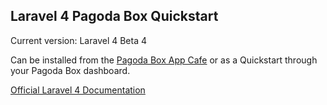 ## Laravel 4 Pagoda Box Quickstart

Current version: Laravel 4 Beta 4

Can be installed from the [Pagoda Box App Cafe](https://pagodabox.com/cafe/briankiewel/laravel-4) or as a Quickstart through your Pagoda Box dashboard.

[Official Laravel 4 Documentation](http://four.laravel.com)